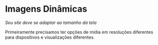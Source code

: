 # Imagens Dinâmicas

_Seu site deve se adaptar ao tamanho da tela_

Primeiramente precisamos ter opções de mídia em resoluções diferentes para dispositivos e visualizações diferentes.
